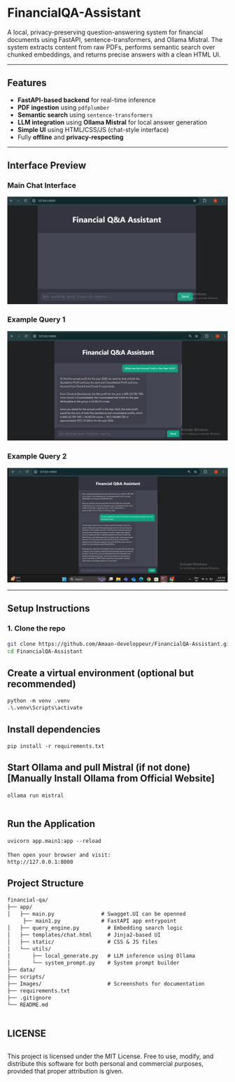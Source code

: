 # FinancialQA-Assistant

A local, privacy-preserving question-answering system for financial documents using FastAPI, sentence-transformers, and Ollama Mistral. The system extracts content from raw PDFs, performs semantic search over chunked embeddings, and returns precise answers with a clean HTML UI.

---

## Features

- **FastAPI-based backend** for real-time inference
- **PDF ingestion** using `pdfplumber`
- **Semantic search** using `sentence-transformers`
- **LLM integration** using **Ollama Mistral** for local answer generation
- **Simple UI** using HTML/CSS/JS (chat-style interface)
- Fully **offline** and **privacy-respecting**

---

## Interface Preview

### Main Chat Interface

![Chat UI](images/interface_ui.png)

### Example Query 1

![Example 1](images/example1.png)

### Example Query 2

![Example 2](images/example2.png)

---

## Setup Instructions

### 1. Clone the repo

```bash
git clone https://github.com/Amaan-developpeur/FinancialQA-Assistant.git
cd FinancialQA-Assistant

```
## Create a virtual environment (optional but recommended)
```
python -m venv .venv
.\.venv\Scripts\activate
```
## Install dependencies
```
pip install -r requirements.txt
```
## Start Ollama and pull Mistral (if not done) [Manually Install Ollama from Official Website]
```
ollama run mistral


```
## Run the Application
```
uvicorn app.main1:app --reload

Then open your browser and visit:
http://127.0.0.1:8000
```

## Project Structure
```
financial-qa/
├── app/
│   ├── main.py               # Swagget.UI can be openned
     ├── main1.py             # FastAPI app entrypoint
│   ├── query_engine.py         # Embedding search logic
│   ├── templates/chat.html     # Jinja2-based UI
│   ├── static/                 # CSS & JS files
│   └── utils/
│       ├── local_generate.py   # LLM inference using Ollama
│       └── system_prompt.py    # System prompt builder
├── data/
├── scripts/                      
├── Images/                     # Screenshots for documentation
├── requirements.txt
├── .gitignore
└── README.md


```
## LICENSE
```

```

This project is licensed under the MIT License.
Free to use, modify, and distribute this software for both personal and commercial purposes, provided that proper attribution is given.




